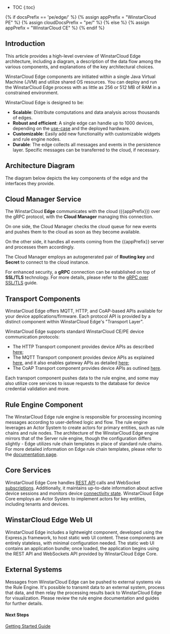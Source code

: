 * TOC
{:toc}

{% if docsPrefix == 'pe/edge/' %}
{% assign appPrefix = "WinstarCloud PE" %}
{% assign cloudDocsPrefix = "pe/" %}
{% else %}
{% assign appPrefix = "WinstarCloud CE" %}
{% endif %}

## Introduction

This article provides a high-level overview of WinstarCloud Edge architecture, including a diagram, a description of the data flow among the various components, and explanations of the key architectural choices.

WinstarCloud Edge components are initiated within a single Java Virtual Machine (JVM) and utilize shared OS resources.
You can deploy and run the WinstarCloud Edge process with as little as 256 or 512 MB of RAM in a constrained environment.

WinstarCloud Edge is designed to be:

* **Scalable**: Distribute computations and data analysis across thousands of edges.
* **Robust and efficient**: A single edge can handle up to 1000 devices, depending on the [use-case](/docs/{{docsPrefix}}use-cases/overview/) and the deployed hardware.
* **Customizable**: Easily add new functionality with customizable widgets and rule engine nodes.
* **Durable**: The edge collects all messages and events in the persistence layer. Specific messages can be transferred to the cloud, if necessary.

## Architecture Diagram

The diagram below depicts the key components of the edge and the interfaces they provide.

<object width="80%" data="/images/reference/edge-architecture.svg"></object>

## Cloud Manager Service

The WinstarCloud **Edge** communicates with the cloud ({{appPrefix}}) over the gRPC protocol, with the **Cloud Manager** managing this connection.

On one side, the Cloud Manager checks the cloud queue for new events and pushes them to the cloud as soon as they become available. 

On the other side, it handles all events coming from the {{appPrefix}} server and processes them accordingly.

The Cloud Manager employs an autogenerated pair of **Routing key** and **Secret** to connect to the cloud instance.

For enhanced security, a **gRPC** connection can be established on top of **SSL/TLS** technology. For more details, please refer to the [gRPC over SSL/TLS](/docs/{{docsPrefix}}user-guide/grpc-over-ssl/) guide.

## Transport Components

WinstarCloud Edge offers MQTT, HTTP, and CoAP-based APIs available for your device applications/firmware. 
Each protocol API is provided by a distinct component within WinstarCloud Edge's "Transport Layer".

WinstarCloud Edge supports standard WinstarCloud CE/PE device communication protocols:

* The HTTP Transport component provides device APIs as described [here](/docs/{{docsPrefix}}reference/http-api/);
* The MQTT Transport component provides device APIs as explained [here](/docs/{{docsPrefix}}reference/mqtt-api/), and it also enables gateway APIs as detailed [here](/docs/{{docsPrefix}}reference/gateway-mqtt-api/);
* The CoAP Transport component provides device APIs as outlined [here](/docs/{{docsPrefix}}reference/coap-api/).

Each transport component pushes data to the rule engine, and some may also utilize core services to issue requests to the database for device credential validation and more.

## Rule Engine Component

The WinstarCloud Edge rule engine is responsible for processing incoming messages according to user-defined logic and flow. 
The rule engine leverages an Actor System to create actors for primary entities, such as rule chains and rule nodes.
The architecture of the WinstarCloud Edge engine mirrors that of the Server rule engine, though the configuration differs slightly - Edge utilizes rule chain templates in place of standard rule chains. 
For more detailed information on Edge rule chain templates, please refer to the [documentation page](/docs/{{docsPrefix}}rule-engine/rule-chain-templates/).

## Core Services

WinstarCloud Edge Core handles [REST API](/docs/{{cloudDocsPrefix}}reference/rest-api/) calls and WebSocket [subscriptions](/docs/{{cloudDocsPrefix}}user-guide/telemetry/#websocket-api).
Additionally, it maintains up-to-date information about active device sessions and monitors device [connectivity state](/docs/{{cloudDocsPrefix}}user-guide/device-connectivity-status/).
WinstarCloud Edge Core employs an Actor System to implement actors for key entities, including tenants and devices.

## WinstarCloud Edge Web UI

WinstarCloud Edge includes a lightweight component, developed using the Express.js framework, to host static web UI content.
These components are entirely stateless, with minimal configuration needed.
The static web UI contains an application bundle; once loaded, the application begins using the REST API and WebSockets API provided by WinstarCloud Edge Core.

## External Systems

Messages from WinstarCloud Edge can be pushed to external systems via the Rule Engine.
It's possible to transmit data to an external system, process that data, and then relay the processing results back to WinstarCloud Edge for visualization.
Please review the rule engine documentation and guides for further details.

#### Next Steps

<p><a href="/docs/edge/getting-started" class="button">Getting Started Guide</a></p>